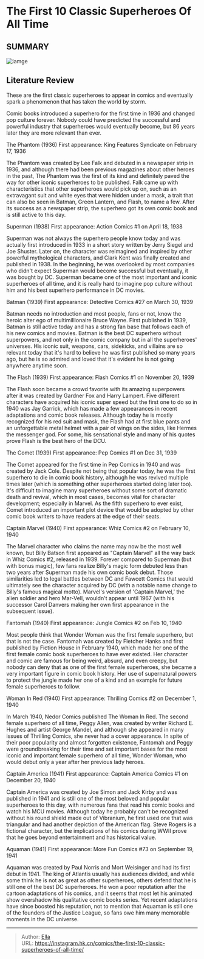# The First 10 Classic Superheroes Of All Time


## SUMMARY 

![iamge](https://static1.srcdn.com/wordpress/wp-content/uploads/2022/08/Collage-Maker-14-Aug-2022-0421-PM.jpg)

## Literature Review

These are the first classic superheroes to appear in comics and eventually spark a phenomenon that has taken the world by storm.





Comic books introduced a superhero for the first time in 1936 and changed pop culture forever. Nobody could have predicted the successful and powerful industry that superheroes would eventually become, but 86 years later they are more relevant than ever.









 








 The Phantom (1936) 
First appearance: King Features Syndicate on February 17, 1936


 







The Phantom was created by Lee Falk and debuted in a newspaper strip in 1936, and although there had been previous magazines about other heroes in the past, The Phantom was the first of its kind and definitely paved the way for other iconic superheroes to be published.
Falk came up with characteristics that other superheroes would pick up on, such as an extravagant suit and white eyes that were hidden under a mask, a trait that can also be seen in Batman, Green Lantern, and Flash, to name a few. After its success as a newspaper strip, the superhero got its own comic book and is still active to this day.





 Superman (1938) 
First appearance: Action Comics #1 on April 18, 1938


 







Superman was not always the superhero people know today and was actually first introduced in 1933 in a short story written by Jerry Siegel and Joe Shuster. Later on, the character was reimagined and inspired by other powerful mythological characters, and Clark Kent was finally created and published in 1938.
In the beginning, he was overlooked by most companies who didn&#39;t expect Superman would become successful but eventually, it was bought by DC. Superman became one of the most important and iconic superheroes of all time, and it is really hard to imagine pop culture without him and his best superhero performance in DC movies.





 Batman (1939) 
First appearance: Detective Comics #27 on March 30, 1939
        

 Batman needs no introduction and most people, fans or not, know the heroic alter ego of multimillionaire Bruce Wayne. First published in 1939, Batman is still active today and has a strong fan base that follows each of his new comics and movies.
Batman is the best DC superhero without superpowers, and not only in the comic company but in all the superheroes&#39; universes. His iconic suit, weapons, cars, sidekicks, and villains are so relevant today that it&#39;s hard to believe he was first published so many years ago, but he is so admired and loved that it&#39;s evident he is not going anywhere anytime soon.





 The Flash (1939) 
First appearance: Flash Comics #1 on November 20, 1939


 







The Flash soon became a crowd favorite with its amazing superpowers after it was created by Gardner Fox and Harry Lampert. Five different characters have acquired his iconic super speed but the first one to do so in 1940 was Jay Garrick, which has made a few appearances in recent adaptations and comic book releases.
Although today he is mostly recognized for his red suit and mask, the Flash had at first blue pants and an unforgettable metal helmet with a pair of wings on the sides, like Hermes the messenger god. For some, his sensational style and many of his quotes prove Flash is the best hero of the DCU.





 The Comet (1939) 
First appearance: Pep Comics #1 on Dec 31, 1939
        

The Comet appeared for the first time in Pep Comics in 1940 and was created by Jack Cole. Despite not being that popular today, he was the first superhero to die in comic book history, although he was revived multiple times later (which is something other superheroes started doing later too).
It&#39;s difficult to imagine many superheroes without some sort of dramatic death and revival, which in most cases, becomes vital for character development; especially in Marvel. As the fifth superhero to ever exist, Comet introduced an important plot device that would be adopted by other comic book writers to have readers at the edge of their seats.





 Captain Marvel (1940) 
First appearance: Whiz Comics #2 on February 10, 1940
        

The Marvel character who claims the name may now be the most well known, but Billy Batson first appeared as &#34;Captain Marvel&#34; all the way back in Whiz Comics #2, released in 1939. Forever compared to Superman (but with bonus magic), few fans realize Billy&#39;s magic form debuted less than two years after Superman made his own comic book debut.
Those similarities led to legal battles between DC and Fawcett Comics that would ultimately see the character acquired by DC (with a notable name change to Billy&#39;s famous magical motto). Marvel&#39;s version of &#39;Captain Marvel,&#39; the alien soldier and hero Mar-Vell, wouldn&#39;t appear until 1967 (with his successor Carol Danvers making her own first appearance in the subsequent issue).





 Fantomah (1940) 
First appearance: Jungle Comics #2 on Feb 10, 1940
        

 Most people think that Wonder Woman was the first female superhero, but that is not the case. Fantomah was created by Fletcher Hanks and first published by Fiction House in February 1940, which made her one of the first female comic book superheroes to have ever existed.
Her character and comic are famous for being weird, absurd, and even creepy, but nobody can deny that as one of the first female superheroes, she became a very important figure in comic book history. Her use of supernatural powers to protect the jungle made her one of a kind and an example for future female superheroes to follow.





 Woman In Red (1940) 
First appearance: Thrilling Comics #2 on December 1, 1940
        

 In March 1940, Nedor Comics published The Woman In Red. The second female superhero of all time, Peggy Allen, was created by writer Richard E. Hughes and artist George Mandel, and although she appeared in many issues of Thrilling Comics, she never had a cover appearance.
In spite of their poor popularity and almost forgotten existence, Fantomah and Peggy were groundbreaking for their time and set important bases for the most iconic and important female superhero of all time, Wonder Woman, who would debut only a year after her previous lady heroes.





 Captain America (1941) 
First appearance: Captain America Comics #1 on December 20, 1940


 







Captain America was created by Joe Simon and Jack Kirby and was published in 1941 and is still one of the most beloved and popular superheroes to this day, with numerous fans that read his comic books and watch his MCU movies.
Although today he probably can&#39;t be recognized without his round shield made out of Vibranium, he first used one that was triangular and had another depiction of the American flag. Steve Rogers is a fictional character, but the implications of his comics during WWII prove that he goes beyond entertainment and has historical value.





 Aquaman (1941) 
First appearance: More Fun Comics #73 on September 19, 1941
        

 Aquaman was created by Paul Norris and Mort Weisinger and had its first debut in 1941. The king of Atlantis usually has audiences divided, and while some think he is not as great as other superheroes, others defend that he is still one of the best DC superheroes.
He won a poor reputation after the cartoon adaptations of his comics, and it seems that most let his animated show overshadow his qualitative comic books series. Yet recent adaptations have since boosted his reputation, not to mention that Aquaman is still one of the founders of the Justice League, so fans owe him many memorable moments in the DC universe.

---

> Author: [Ella](https://instagram.hk.cn/)  
> URL: https://instagram.hk.cn/comics/the-first-10-classic-superheroes-of-all-time/  

